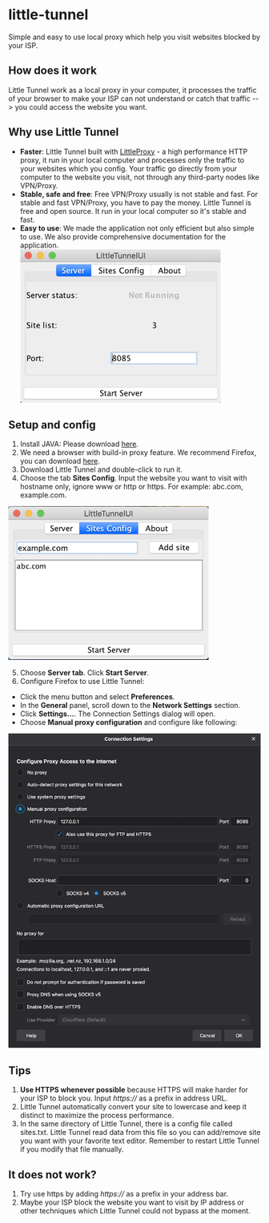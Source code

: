 # little-tunnel
Simple and easy to use local proxy which help you visit websites blocked by your ISP.
## How does it work
Little Tunnel work as a local proxy in your computer, it processes the traffic of your browser to make your ISP can not understand or catch that traffic --> you could access the website you want.
## Why use Little Tunnel
- **Faster**: Little Tunnel built with [LittleProxy](https://github.com/adamfisk/LittleProxy) - a high performance HTTP proxy, it run in your local computer and processes only the traffic to your websites which you config. Your traffic go directly from your computer to the website you visit, not through any third-party nodes like VPN/Proxy.
- **Stable, safe and free**: Free VPN/Proxy usually is not stable and fast. For stable and fast VPN/Proxy, you have to pay the money. Little Tunnel is free and open source. It run in your local computer so it's stable and fast.
- **Easy to use**: We made the application not only efficient but also simple to use. We also provide comprehensive documentation for the application.
![Alt text](images/LittleTunnel.png?raw=true "Little Tunnel")
## Setup and config
1. Install JAVA: Please download [here](https://www.oracle.com/java/technologies/javase-jdk11-downloads.html).
2. We need a browser with build-in proxy feature. We recommend Firefox, you can download [here](https://www.mozilla.org/en-US/firefox/new/).
3. Download Little Tunnel and double-click to run it.
4. Choose the tab **Sites Config**. Input the website you want to visit with hostname only, ignore www or http or https. For example: abc.com, example.com.

![Alt text](images/addSite.png?raw=true "Add Site")

5. Choose **Server tab**. Click **Start Server**.
6. Configure Firefox to use Little Tunnel:
- Click the menu button and select **Preferences**.
- In the **General** panel, scroll down to the **Network Settings** section.
- Click **Settings…**. The Connection Settings dialog will open.
- Choose **Manual proxy configuration** and configure like following:

![Alt text](images/firefoxProxy.png?raw=true "Configure Proxy in Firefox")

## Tips
1. **Use HTTPS whenever possible** because HTTPS will make harder for your ISP to block you. Input _https://_ as a prefix in address URL.
2. Little Tunnel automatically convert your site to lowercase and keep it distinct to maximize the process performance.
3. In the same directory of Little Tunnel, there is a config file called sites.txt. Little Tunnel read data from this file so you can add/remove site you want with your favorite text editor. Remember to restart Little Tunnel if you modify that file manually.
## It does not work?
1. Try use https by adding _https://_ as a prefix in your address bar.
2. Maybe your ISP block the website you want to visit by IP address or other techniques which Little Tunnel could not bypass at the moment.
